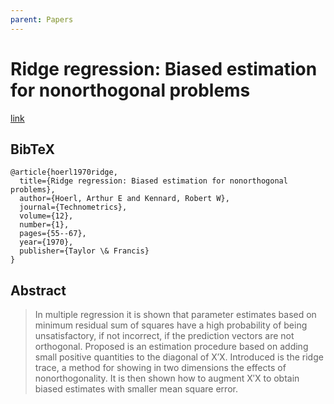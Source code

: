 ```yaml
---
parent: Papers
---
```


# Ridge regression: Biased estimation for nonorthogonal problems

[link](https://www.tandfonline.com/doi/abs/10.1080/00401706.1970.10488634)

## BibTeX
```
@article{hoerl1970ridge,
  title={Ridge regression: Biased estimation for nonorthogonal problems},
  author={Hoerl, Arthur E and Kennard, Robert W},
  journal={Technometrics},
  volume={12},
  number={1},
  pages={55--67},
  year={1970},
  publisher={Taylor \& Francis}
}
```

## Abstract

> In multiple regression it is shown that parameter estimates based on minimum residual sum of squares have a high probability of being unsatisfactory, if not incorrect, if the prediction vectors are not orthogonal. Proposed is an estimation procedure based on adding small positive quantities to the diagonal of X′X. Introduced is the ridge trace, a method for showing in two dimensions the effects of nonorthogonality. It is then shown how to augment X′X to obtain biased estimates with smaller mean square error.


